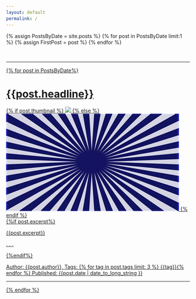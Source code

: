 ```yaml
---
layout: default
permalink: /
---
```


{% assign PostsByDate = site.posts %}
{% for post in PostsByDate limit:1 %}
{% assign FirstPost = post %}
{% endfor %}

<div class="wrapper">
<div>
        <a style="display:block;" href="{{site.url}}{{ post.url }}">
          <p style="text-align:right; font-style:italic; font-size: 90%"></p>
          <div class="left">
          <br>
          <hr class="fadinggrad">
          </div>
          <div>
            <div>
              {% for post in PostsByDate%}
              <h1>{{post.headline}}</h1>
                {% if post.thumbnail %}
                <img src="{{ post.thumbnail }}" />
                {% else %}
                <img src="assets/images/thumb.png" />
                {% endif %}
              </div>
              <div>
                {%if post.excerpt%}
                  <p>{{post.excerpt}}</p>
                  <p> . . . </p>
                {%endif%}
                <p> Author: {{post.author}}, Tags: {% for tag in post.tags limit: 3 %} {{tag}}{% endfor %} Published: {{post.date | date_to_long_string }}</p>
                <hr class="fadinggrad">
              </div>
            {% endfor %}
          </div>
        </a>
        <br>
        <br>

</div>

